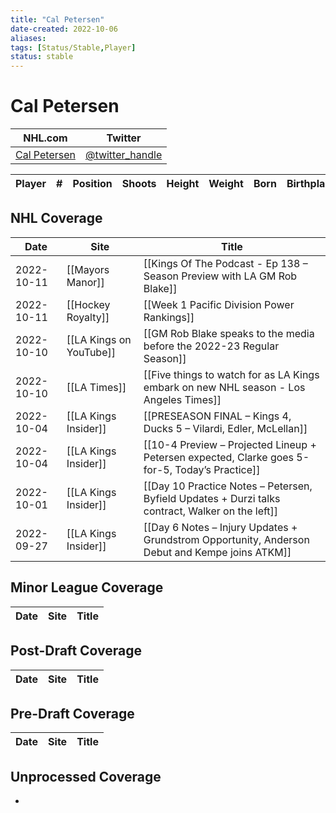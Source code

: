 ```yaml
---
title: "Cal Petersen"
date-created: 2022-10-06
aliases: 
tags: [Status/Stable,Player]
status: stable
---
```


# Cal Petersen

NHL.com | Twitter
-|-
[Cal Petersen]() | [@twitter_handle](https://twitter.com/)

Player | \# | Position | Shoots | Height | Weight | Born | Birthplace | Draft 
---|---|---|---|---|---|---|---|---


## NHL  Coverage
Date | Site |  Title
---|---|---
2022-10-11 | [[Mayors Manor]] | [[Kings Of The Podcast - Ep 138 – Season Preview with LA GM Rob Blake]]
2022-10-11 | [[Hockey Royalty]] | [[Week 1 Pacific Division Power Rankings]]
2022-10-10 | [[LA Kings on YouTube]] | [[GM Rob Blake speaks to the media before the 2022-23 Regular Season]]
2022-10-10 | [[LA Times]] | [[Five things to watch for as LA Kings embark on new NHL season - Los Angeles Times]]
2022-10-04 | [[LA Kings Insider]]  | [[PRESEASON FINAL – Kings 4, Ducks 5 – Vilardi, Edler, McLellan]]
2022-10-04 | [[LA Kings Insider]]  | [[10-4 Preview – Projected Lineup + Petersen expected, Clarke goes 5-for-5, Today’s Practice]]
2022-10-01 | [[LA Kings Insider]] |  [[Day 10 Practice Notes – Petersen, Byfield Updates + Durzi talks contract, Walker on the left]]
2022-09-27 | [[LA Kings Insider]] |  [[Day 6 Notes – Injury Updates + Grundstrom Opportunity, Anderson Debut and Kempe joins ATKM]]



## Minor League Coverage
Date | Site |  Title
---|---|---



## Post-Draft Coverage
Date | Site |  Title
---|---|---



## Pre-Draft Coverage
Date | Site |  Title
---|---|---


## Unprocessed Coverage
- 
